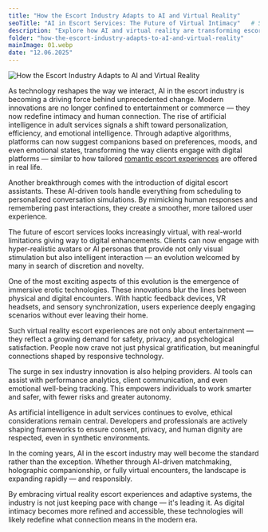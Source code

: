 ```yaml
---
title: "How the Escort Industry Adapts to AI and Virtual Reality"
seoTitle: "AI in Escort Services: The Future of Virtual Intimacy"   # SEO Title для head
description: "Explore how AI and virtual reality are transforming escort services with digital companions, emotional personalization, and immersive tech."
folder: "how-the-escort-industry-adapts-to-aI-and-virtual-reality"
mainImage: 01.webp
date: "12.06.2025"
---
```


![How the Escort Industry Adapts to AI and Virtual Reality](/assets/img/media/how-the-escort-industry-adapts-to-aI-and-virtual-reality/01.webp)

As technology reshapes the way we interact, AI in the escort industry is becoming a driving force behind unprecedented change. Modern innovations are no longer confined to entertainment or commerce — they now redefine intimacy and human connection.
The rise of artificial intelligence in adult services signals a shift toward personalization, efficiency, and emotional intelligence. Through adaptive algorithms, platforms can now suggest companions based on preferences, moods, and even emotional states, transforming the way clients engage with digital platforms — similar to how tailored <a href="https://mgtimes.ae/services/romantic-escort-meetings" class="menu__link" data-v-f81b9fa1="">romantic escort experiences</a> are offered in real life.


Another breakthrough comes with the introduction of digital escort assistants. These AI-driven tools handle everything from scheduling to personalized conversation simulations. By mimicking human responses and remembering past interactions, they create a smoother, more tailored user experience.



The future of escort services looks increasingly virtual, with real-world limitations giving way to digital enhancements. Clients can now engage with hyper-realistic avatars or AI personas that provide not only visual stimulation but also intelligent interaction — an evolution welcomed by many in search of discretion and novelty.

One of the most exciting aspects of this evolution is the emergence of immersive erotic technologies. These innovations blur the lines between physical and digital encounters. With haptic feedback devices, VR headsets, and sensory synchronization, users experience deeply engaging scenarios without ever leaving their home.

Such virtual reality escort experiences are not only about entertainment — they reflect a growing demand for safety, privacy, and psychological satisfaction. People now crave not just physical gratification, but meaningful connections shaped by responsive technology.

The surge in sex industry innovation is also helping providers. AI tools can assist with performance analytics, client communication, and even emotional well-being tracking. This empowers individuals to work smarter and safer, with fewer risks and greater autonomy.

As artificial intelligence in adult services continues to evolve, ethical considerations remain central. Developers and professionals are actively shaping frameworks to ensure consent, privacy, and human dignity are respected, even in synthetic environments.

In the coming years, AI in the escort industry may well become the standard rather than the exception. Whether through AI-driven matchmaking, holographic companionship, or fully virtual encounters, the landscape is expanding rapidly — and responsibly.

By embracing virtual reality escort experiences and adaptive systems, the industry is not just keeping pace with change — it's leading it. As digital intimacy becomes more refined and accessible, these technologies will likely redefine what connection means in the modern era.

